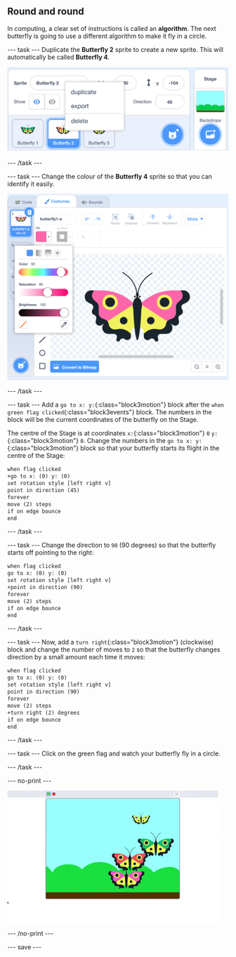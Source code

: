 ## Round and round

In computing, a clear set of instructions is called an **algorithm**. The next butterfly is going to use a different algorithm to make it fly in a circle. 

--- task ---
Duplicate the **Butterfly 2** sprite to create a new sprite. This will automatically be called **Butterfly 4**.

![Butterfly 4 sprite](images/butterfly-4.png)

--- /task ---

--- task ---
Change the colour of the **Butterfly 4** sprite so that you can identify it easily. 

![Butterfly 4 sprite](images/butterfly-4-colour.png)

--- /task ---

--- task ---
Add a `go to x: y:`{:class="block3motion"} block after the `when green flag clicked`{:class="block3events"} block. The numbers in the block will be the current coordinates of the butterfly on the Stage. 

The centre of the Stage is at coordinates `x:`{:class="block3motion"} `0` `y:`{:class="block3motion"} `0`. Change the numbers in the `go to x: y:`{:class="block3motion"} block so that your butterfly starts its flight in the centre of the Stage:

```blocks3
when flag clicked
+go to x: (0) y: (0)
set rotation style [left right v]
point in direction (45)
forever
move (2) steps
if on edge bounce
end
```
--- /task ---

--- task ---
Change the direction to `90` (90 degrees) so that the butterfly starts off pointing to the right:

```blocks3
when flag clicked
go to x: (0) y: (0)
set rotation style [left right v]
+point in direction (90)
forever
move (2) steps
if on edge bounce
end
```
--- /task ---

--- task ---
Now, add a `turn right`{:class="block3motion"} (clockwise) block and change the number of moves to `2` so that the butterfly changes direction by a small amount each time it moves:

```blocks3
when flag clicked
go to x: (0) y: (0)
set rotation style [left right v]
point in direction (90)
forever
move (2) steps
+turn right (2) degrees
if on edge bounce
end
```
--- /task ---

--- task ---
Click on the green flag and watch your butterfly fly in a circle. 

--- /task ---

--- no-print ---

![Butterfly 4 sprite circular path](images/butterfly-roundandround.gif)

--- /no-print ---

--- save ---
